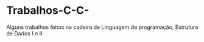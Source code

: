 # Trabalhos-C-C-
Alguns trabalhos feitos na cadeira de Linguagem de programação, Estrutura de Dados I e II
